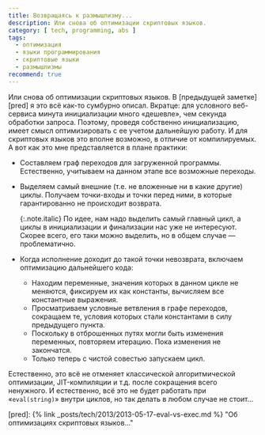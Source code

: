 ```yaml
---
title: Возвращаясь к размышлизму...
description: Или снова об оптимизации скриптовых языков.
category: [ tech, programming, abs ]
tags:
  - оптимизация
  - языки программирования
  - скриптовые языки
  - размышлизмы
recommend: true
---
```

Или снова об оптимизации скриптовых языков. В [предыдущей заметке][pred] я это всё как-то сумбурно описал.
Вкратце: для условного веб-сервиса минута инициализации много «дешевле», чем секунда обработки запроса.
Поэтому, проведя собственно инициализацию, имеет смысл оптимизировать с ее учетом дальнейшую работу.
И для скриптовых языков это вполне возможно, в отличие от компилируемых. А вот как это мне представляется в плане практики:

* Составляем граф переходов для загруженной программы. Естественно, учитываем на данном этапе все возможные переходы.

* Выделяем самый внешние (т.е. не вложенные ни в какие другие) циклы. Получаем точки-входы и точки перед ними,
  в которые гарантированно не происходит возврата.

  {:.note.italic}
  По идее, нам надо выделить самый главный цикл, а циклы в инициализации и финализации нас уже не интересуют.
  Скорее всего, его таки можно выделить, но в общем случае — проблематично.

* Когда исполнение доходит до такой точки невозврата, включаем оптимизацию дальнейшего кода:

  * Находим переменные, значения которых в данном цикле не меняются, фиксируем их как константы, вычисляем все константные выражения.
  * Просматриваем условные ветвления в графе переходов, сокращаем те, условия которых стали константами в силу предыдущего пункта.
  * Поскольку в отброшенных путях могли быть изменения переменных, повторяем итерацию. Пока изменения не закончатся.
  * Только теперь с чистой совестью запускаем цикл.

Естественно, это всё не отменяет классической алгоритмической оптимизации, JIT-компиляции и т.д. после сокращения всего ненужного.
И естественно, всё это не будет работать при «`eval(string)`» внутри циклов, но так делать в любом случае не стоит...

[pred]: {% link _posts/tech/2013/2013-05-17-eval-vs-exec.md %} "Об оптимизациях скриптовых языков..."
